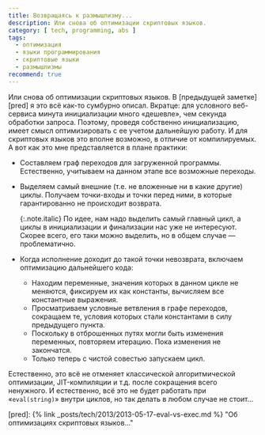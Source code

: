 ```yaml
---
title: Возвращаясь к размышлизму...
description: Или снова об оптимизации скриптовых языков.
category: [ tech, programming, abs ]
tags:
  - оптимизация
  - языки программирования
  - скриптовые языки
  - размышлизмы
recommend: true
---
```

Или снова об оптимизации скриптовых языков. В [предыдущей заметке][pred] я это всё как-то сумбурно описал.
Вкратце: для условного веб-сервиса минута инициализации много «дешевле», чем секунда обработки запроса.
Поэтому, проведя собственно инициализацию, имеет смысл оптимизировать с ее учетом дальнейшую работу.
И для скриптовых языков это вполне возможно, в отличие от компилируемых. А вот как это мне представляется в плане практики:

* Составляем граф переходов для загруженной программы. Естественно, учитываем на данном этапе все возможные переходы.

* Выделяем самый внешние (т.е. не вложенные ни в какие другие) циклы. Получаем точки-входы и точки перед ними,
  в которые гарантированно не происходит возврата.

  {:.note.italic}
  По идее, нам надо выделить самый главный цикл, а циклы в инициализации и финализации нас уже не интересуют.
  Скорее всего, его таки можно выделить, но в общем случае — проблематично.

* Когда исполнение доходит до такой точки невозврата, включаем оптимизацию дальнейшего кода:

  * Находим переменные, значения которых в данном цикле не меняются, фиксируем их как константы, вычисляем все константные выражения.
  * Просматриваем условные ветвления в графе переходов, сокращаем те, условия которых стали константами в силу предыдущего пункта.
  * Поскольку в отброшенных путях могли быть изменения переменных, повторяем итерацию. Пока изменения не закончатся.
  * Только теперь с чистой совестью запускаем цикл.

Естественно, это всё не отменяет классической алгоритмической оптимизации, JIT-компиляции и т.д. после сокращения всего ненужного.
И естественно, всё это не будет работать при «`eval(string)`» внутри циклов, но так делать в любом случае не стоит...

[pred]: {% link _posts/tech/2013/2013-05-17-eval-vs-exec.md %} "Об оптимизациях скриптовых языков..."
